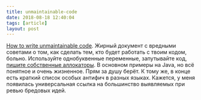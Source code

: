 ```yaml
---
title: unmaintainable-code
date: 2018-08-18 12:40:04
tags: [article]
layout: post
---
```


[How to write unmaintainable code](https://github.com/Droogans/unmaintainable-code). Жирный документ с вредными советами о том, как сделать тем, кто будет работать с твоим кодом, больно. Используйте однобуквенные переменные, запутывайте код, [пишите собственные аллокаторы](https://t.me/itgram_channel/112). В основном примеры на Java, но всё понятное и очень жизненное. Прям за душу берёт. К тому же, в конце есть краткий список особых антифич в разных языках. Кажется, у меня появилась универсальная ссылка на большинство выявляемых при ревью бредовых идей.
